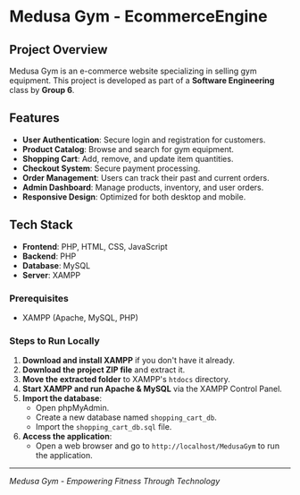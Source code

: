 # Medusa Gym - EcommerceEngine

## Project Overview
Medusa Gym is an e-commerce website specializing in selling gym equipment. This project is developed as part of a **Software Engineering** class by **Group 6**.

## Features
- **User Authentication**: Secure login and registration for customers.
- **Product Catalog**: Browse and search for gym equipment.
- **Shopping Cart**: Add, remove, and update item quantities.
- **Checkout System**: Secure payment processing.
- **Order Management**: Users can track their past and current orders.
- **Admin Dashboard**: Manage products, inventory, and user orders.
- **Responsive Design**: Optimized for both desktop and mobile.

## Tech Stack
- **Frontend**: PHP, HTML, CSS, JavaScript
- **Backend**: PHP
- **Database**: MySQL
- **Server**: XAMPP


### Prerequisites
- XAMPP (Apache, MySQL, PHP)

### Steps to Run Locally
1. **Download and install XAMPP** if you don't have it already.
2. **Download the project ZIP file** and extract it.
3. **Move the extracted folder** to XAMPP's `htdocs` directory.
4. **Start XAMPP and run Apache & MySQL** via the XAMPP Control Panel.
5. **Import the database**:
   - Open phpMyAdmin.
   - Create a new database named `shopping_cart_db`.
   - Import the `shopping_cart_db.sql` file.
6. **Access the application**:
   - Open a web browser and go to `http://localhost/MedusaGym` to run the application.
  
--- 
*Medusa Gym - Empowering Fitness Through Technology*

